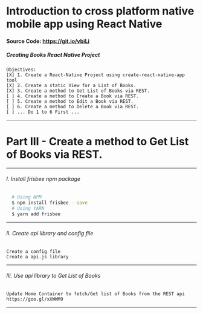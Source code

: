 Introduction to cross platform native mobile app using React Native
===

#### Source Code: https://git.io/vbiLi

##### Creating Books React Native Project

    Objectives:
    [X] 1. Create a React-Native Project using create-react-native-app tool
    [X] 2. Create a static View for a List of Books.
    [X] 3. Create a method to Get List of Books via REST.
    [ ] 4. Create a method to Create a Book via REST.
    [ ] 5. Create a method to Edit a Book via REST.
    [ ] 6. Create a method to Delete a Book via REST.
    [ ] ... Do 1 to 6 First ...

---

Part III - Create a method to Get List of Books via REST.
===
---

###### I. Install frisbee npm package
```bash
  # Using NPM
  $ npm install frisbee --save
  # Using YARN
  $ yarn add frisbee
```
---
###### II. Create api library and config file

    Create a config file
    Create a api.js library

---
###### III. Use api library to Get List of Books

    Update Home Container to fetch/Get list of Books from the REST api
    https://goo.gl/xXWWM9

---
